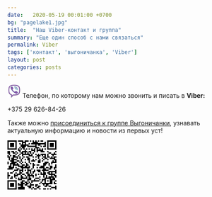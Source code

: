 ```yaml
---
date:   2020-05-19 00:01:00 +0700
bg: "pagelake1.jpg"
title:  "Наш Viber-контакт и группа"
summary: "Еще один способ с нами связаться"  
permalink: Viber
tags: ['контакт', 'выгоничанка', 'Viber']
layout: post
categories: posts
---
```


![Viber icon](/images/viber_small.png) 
Телефон, по которому нам можно звонить и писать в **Viber:**

+375 29 626-84-26

Также можно <a href="https://invite.viber.com/?g2=AQAgXSjFPCStlE1xEbqSkVc0E27mPhKnVvD2qx4TFztwECRm9U8weXqiZD9Z9rV8">присоединиться к группе Выгоничанки</a>, узнавать актуальную информацию и новости из первых уст!

![Viber QR_code](/images/viber_vyg.png) 
